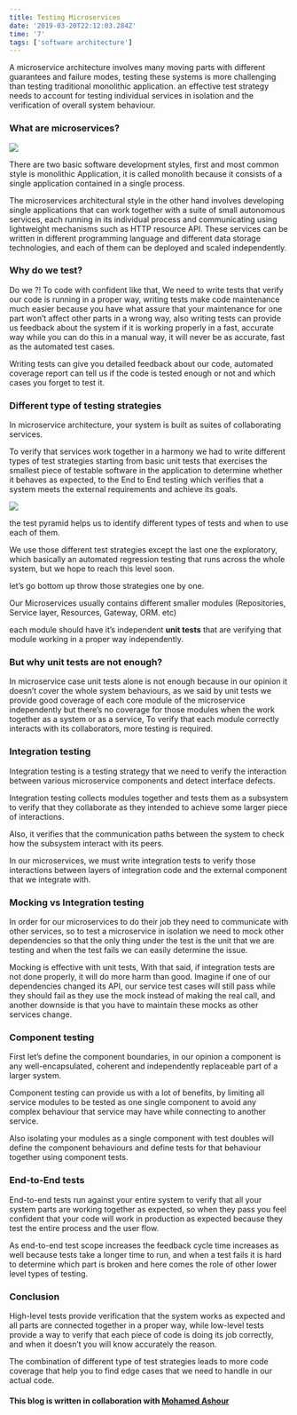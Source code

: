 ```yaml
---
title: Testing Microservices
date: '2019-03-20T22:12:03.284Z'
time: '7'
tags: ['software architecture']
---
```


A microservice architecture involves many moving parts with different guarantees
and failure modes, testing these systems is more challenging than testing
traditional monolithic application. an effective test strategy needs to account
for testing individual services in isolation and the verification of overall
system behaviour.

### What are microservices?

![](https://cdn-images-1.medium.com/max/1600/0*35CIX00OXWaVH57g.png)

There are two basic software development styles, first and most common style is
monolithic Application, it is called monolith because it consists of a single
application contained in a single process.

The microservices architectural style in the other hand involves developing
single applications that can work together with a suite of small autonomous
services, each running in its individual process and communicating using
lightweight mechanisms such as HTTP resource API. These services can be written
in different programming language and different data storage technologies, and
each of them can be deployed and scaled independently.

### Why do we test?

Do we ?! To code with confident like that, We need to write tests that verify
our code is running in a proper way, writing tests make code maintenance much
easier because you have what assure that your maintenance for one part won’t
affect other parts in a wrong way, also writing tests can provide us feedback
about the system if it is working properly in a fast, accurate way while you can
do this in a manual way, it will never be as accurate, fast as the automated
test cases.

Writing tests can give you detailed feedback about our code, automated coverage
report can tell us if the code is tested enough or not and which cases you
forget to test it.

### Different type of testing strategies

In microservice architecture, your system is built as suites of collaborating
services.

To verify that services work together in a harmony we had to write different
types of test strategies starting from basic unit tests that exercises the
smallest piece of testable software in the application to determine whether it
behaves as expected, to the End to End testing which verifies that a system
meets the external requirements and achieve its goals.

![](https://cdn-images-1.medium.com/max/1600/0*L7uyy4tWZ_LK9LIC.png)

the test pyramid helps us to identify different types of tests and when to use
each of them.

We use those different test strategies except the last one the exploratory,
which basically an automated regression testing that runs across the whole
system, but we hope to reach this level soon.

let’s go bottom up throw those strategies one by one.

Our Microservices usually contains different smaller modules (Repositories,
Service layer, Resources, Gateway, ORM. etc)

each module should have it’s independent **unit tests** that are verifying that
module working in a proper way independently.

### But why unit tests are not enough?

In microservice case unit tests alone is not enough because in our opinion it
doesn’t cover the whole system behaviours, as we said by unit tests we provide
good coverage of each core module of the microservice independently but there’s
no coverage for those modules when the work together as a system or as a
service, To verify that each module correctly interacts with its collaborators,
more testing is required.

### Integration testing

Integration testing is a testing strategy that we need to verify the interaction
between various microservice components and detect interface defects.

Integration testing collects modules together and tests them as a subsystem to
verify that they collaborate as they intended to achieve some larger piece of
interactions.

Also, it verifies that the communication paths between the system to check how
the subsystem interact with its peers.

In our microservices, we must write integration tests to verify those
interactions between layers of integration code and the external component that
we integrate with.

### Mocking vs Integration testing

In order for our microservices to do their job they need to communicate with
other services, so to test a microservice in isolation we need to mock other
dependencies so that the only thing under the test is the unit that we are
testing and when the test fails we can easily determine the issue.

Mocking is effective with unit tests, With that said, if integration tests are
not done properly, it will do more harm than good. Imagine if one of our
dependencies changed its API, our service test cases will still pass while they
should fail as they use the mock instead of making the real call, and another
downside is that you have to maintain these mocks as other services change.

### Component testing

First let’s define the component boundaries, in our opinion a component is any
well-encapsulated, coherent and independently replaceable part of a larger
system.

Component testing can provide us with a lot of benefits, by limiting all service
modules to be tested as one single component to avoid any complex behaviour that
service may have while connecting to another service.

Also isolating your modules as a single component with test doubles will define
the component behaviours and define tests for that behaviour together using
component tests.

### End-to-End tests

End-to-end tests run against your entire system to verify that all your system
parts are working together as expected, so when they pass you feel confident
that your code will work in production as expected because they test the entire
process and the user flow.

As end-to-end test scope increases the feedback cycle time increases as well
because tests take a longer time to run, and when a test fails it is hard to
determine which part is broken and here comes the role of other lower level
types of testing.

### Conclusion

High-level tests provide verification that the system works as expected and all
parts are connected together in a proper way, while low-level tests provide a
way to verify that each piece of code is doing its job correctly, and when it
doesn’t you will know accurately the reason.

The combination of different type of test strategies leads to more code coverage
that help you to find edge cases that we need to handle in our actual code.

#### This blog is written in collaboration with [Mohamed Ashour](http://www.linkedin.com/in/mohamed77)
